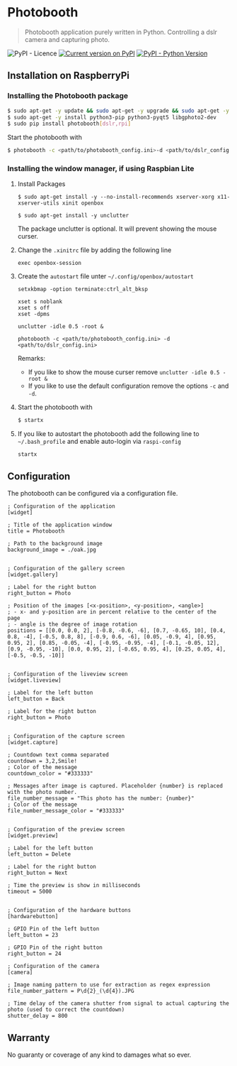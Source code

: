 # Photobooth

> Photobooth application purely written in Python. Controlling a dslr camera and capturing photo.

![PyPI - Licence](https://img.shields.io/pypi/l/photobooth)
[![Current version on PyPI](https://img.shields.io/pypi/v/photobooth)](https://pypi.org/project/photobooth/)
[![PyPI - Python Version](https://img.shields.io/pypi/pyversions/photobooth.svg?color=dark-green)](https://pypi.org/project/photobooth/)

## Installation on RaspberryPi

### Installing the Photobooth package

```sh
$ sudo apt-get -y update && sudo apt-get -y upgrade && sudo apt-get -y autoremove
$ sudo apt-get -y install python3-pip python3-pyqt5 libgphoto2-dev
$ sudo pip install photobooth[dslr,rpi]
```

Start the photobooth with

```sh
$ photobooth -c <path/to/photobooth_config.ini>-d <path/to/dslr_config.ini>
```

### Installing the window manager, if using Raspbian Lite

1. Install Packages

   ```
   $ sudo apt-get install -y --no-install-recommends xserver-xorg x11-xserver-utils xinit openbox

   $ sudo apt-get install -y unclutter
   ```

   The package unclutter is optional. It will prevent showing the mouse curser.

1. Change the `.xinitrc` file by adding the following line

   ```
   exec openbox-session
   ```

1. Create the `autostart` file unter `~/.config/openbox/autostart`

   ```
   setxkbmap -option terminate:ctrl_alt_bksp

   xset s noblank
   xset s off
   xset -dpms

   unclutter -idle 0.5 -root &

   photobooth -c <path/to/photobooth_config.ini> -d <path/to/dslr_config.ini>
   ```

   Remarks:

   - If you like to show the mouse curser remove `unclutter -idle 0.5 -root &`
   - If you like to use the default configuration remove the options `-c` and `-d`.

1. Start the photobooth with

   ```sh
   $ startx
   ```

1. If you like to autostart the photobooth add the following line to `~/.bash_profile` and enable auto-login via `raspi-config`
   ```
   startx
   ```

## Configuration

The photobooth can be configured via a configuration file.

```
; Configuration of the application
[widget]

; Title of the application window
title = Photobooth

; Path to the background image
background_image = ./oak.jpg


; Configuration of the gallery screen
[widget.gallery]

; Label for the right button
right_button = Photo

; Position of the images [<x-position>, <y-position>, <angle>]
; - x- and y-position are in percent relative to the center of the page
; - angle is the degree of image rotation
positions = [[0.0, 0.0, 2], [-0.8, -0.6, -6], [0.7, -0.65, 10], [0.4, 0.8, -4], [-0.5, 0.8, 8], [-0.9, 0.6, -6], [0.05, -0.9, 4], [0.95, 0.95, 2], [0.85, -0.05, -4], [-0.95, -0.95, -4], [-0.1, -0.05, 12], [0.9, -0.95, -10], [0.0, 0.95, 2], [-0.65, 0.95, 4], [0.25, 0.05, 4], [-0.5, -0.5, -10]]


; Configuration of the liveview screen
[widget.liveview]

; Label for the left button
left_button = Back

; Label for the right button
right_button = Photo


; Configuration of the capture screen
[widget.capture]

; Countdown text comma separated
countdown = 3,2,Smile!
; Color of the message
countdown_color = "#333333"

; Messages after image is captured. Placeholder {number} is replaced with the photo number.
file_number_message = "This photo has the number: {number}"
; Color of the message
file_number_message_color = "#333333"


; Configuration of the preview screen
[widget.preview]

; Label for the left button
left_button = Delete

; Label for the right button
right_button = Next

; Time the preview is show in milliseconds
timeout = 5000


; Configuration of the hardware buttons
[hardwarebutton]

; GPIO Pin of the left button
left_button = 23

; GPIO Pin of the right button
right_button = 24

; Configuration of the camera
[camera]

; Image naming pattern to use for extraction as regex expression
file_number_pattern = P\d{2}_(\d{4}).JPG

; Time delay of the camera shutter from signal to actual capturing the photo (used to correct the countdown)
shutter_delay = 800
```

## Warranty

No guaranty or coverage of any kind to damages what so ever.
